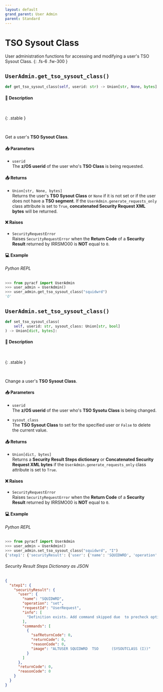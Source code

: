 ```yaml
---
layout: default
grand_parent: User Admin
parent: Standard
---
```


# TSO Sysout Class

User administration functions for accessing and modifying a user's TSO Sysout Class. 
{: .fs-6 .fw-300 }

## `UserAdmin.get_tso_sysout_class()`

```python
def get_tso_sysout_class(self, userid: str) -> Union[str, None, bytes]:
```

#### 📄 Description

&nbsp;

{: .stable }
> 

&nbsp;

Get a user's **TSO Sysout Class**.

#### 📥 Parameters
* `userid`<br>
  The **z/OS userid** of the user who's **TSO  Class** is being requested.

#### 📤 Returns
* `Union[str, None, bytes]`<br>
  Returns the user's **TSO Sysout Class** or `None` if it is not set or if the user does not have a **TSO segment**. If the `UserAdmin.generate_requests_only` class attribute is set to `True`, **concatenated Security Request XML bytes** will be returned.

#### ❌ Raises
* `SecurityRequestError`<br>
  Raises `SecurityRequestError` when the **Return Code** of a **Security Result** returned by IRRSMO00 is **NOT** equal to `0`.

#### 💻 Example

###### Python REPL
```python
>>> from pyracf import UserAdmin
>>> user_admin = UserAdmin()
>>> user_admin.get_tso_sysout_class("squidwrd")
'O'
```

## `UserAdmin.set_tso_sysout_class()`

```python
def set_tso_sysout_class(
    self, userid: str, sysout_class: Union[str, bool]
) -> Union[dict, bytes]:
```

#### 📄 Description

&nbsp;

{: .stable }
> 

&nbsp;

Change a user's **TSO Sysout Class**.

#### 📥 Parameters
* `userid`<br>
  The **z/OS userid** of the user who's **TSO Sysotu Class** is being changed.

* `sysout_class`<br>
  The **TSO Sysout Class** to set for the specified user or `False` to delete the current value.

#### 📤 Returns
* `Union[dict, bytes]`<br>
  Returns a **Security Result Steps dictionary** or **Concatenated Security Request XML bytes** if the `UserAdmin.generate_requests_only` class attribute is set to `True`.

#### ❌ Raises
* `SecurityRequestError`<br>
  Raises `SecurityRequestError` when the **Return Code** of a **Security Result** returned by IRRSMO00 is **NOT** equal to `0`.

#### 💻 Example

###### Python REPL
```python
>>> from pyracf import UserAdmin
>>> user_admin = UserAdmin()
>>> user_admin.set_tso_sysout_class("squidwrd", "I")
{'step1': {'securityResult': {'user': {'name': 'SQUIDWRD', 'operation': 'set', 'requestId': 'UserRequest', 'info': ['Definition exists. Add command skipped due  to precheck option'], 'commands': [{'safReturnCode': 0, 'returnCode': 0, 'reasonCode': 0, 'image': 'ALTUSER SQUIDWRD  TSO      (SYSOUTCLASS (I))'}]}, 'returnCode': 0, 'reasonCode': 0}}}
```

###### Security Result Steps Dictionary as JSON
```json
{
  "step1": {
    "securityResult": {
      "user": {
        "name": "SQUIDWRD",
        "operation": "set",
        "requestId": "UserRequest",
        "info": [
          "Definition exists. Add command skipped due  to precheck option"
        ],
        "commands": [
          {
            "safReturnCode": 0,
            "returnCode": 0,
            "reasonCode": 0,
            "image": "ALTUSER SQUIDWRD  TSO      (SYSOUTCLASS (I))"
          }
        ]
      },
      "returnCode": 0,
      "reasonCode": 0
    }
  }
}
```